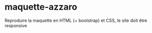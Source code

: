 # maquette-azzaro

Reproduire la maquette en HTML (+ bootstrap) et CSS, le site doit être responsive
